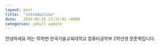 ```yaml
---
layout: post
title:  "introduction"
date:   2016-05-25 13:31:01 +0900
categories: jekyll update
---
```

안녕하세요 저는 15학번 한국기술교육대학교 컴퓨터공학부 2학년생 문준혁입니다.

